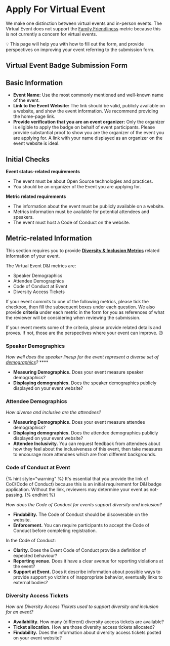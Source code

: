 # Apply For Virtual Event

We make one distinction between virtual events and in-person events. The Virtual Event does not support the [Family Friendliness](https://chaoss.community/metric-family-friendliness/) metric because this is not currently a concern for virtual events.

💡 This page will help you with how to fill out the form, and provide perspectives on improving your event referring to the submission form.

## Virtual Event Badge Submission Form

## Basic Information

* **Event Name:** Use the most commonly mentioned and well-known name of the event.
* **Link to the Event Website:** The link should be valid, publicly available on a website, and show the event information. We recommend providing the home-page link.
* **Provide verification that you are an event organizer:** Only the organizer is eligible to apply the badge on behalf of event participants. Please provide substantial proof to show you are the organizer of the event you are applying for. A link with your name displayed as an organizer on the event website is ideal.

## Initial Checks

**Event status-related requirements**

* The event must be about Open Source technologies and practices.
* You should be an organizer of the Event you are applying for.

**Metric related requirements**

* The information about the event must be publicly available on a website.
* Metrics information must be available for potential attendees and speakers.
* The event must host a Code of Conduct on the website.

## Metric-related Information

This section requires you to provide [**Diversity & Inclusion Metrics**](https://github.com/chaoss/wg-diversity-inclusion/) related information of your event. 

The Virtual Event D&I metrics are:

* Speaker Demographics
* Attendee Demographics
* Code of Conduct at Event
* Diversity Access Tickets

If your event commits to one of the following metrics, please tick the checkbox, then fill the subsequent boxes under each question. We also provide **criteria** under each metric in the form for you as references of what the reviewer will be considering when reviewing the submission. 

If your event meets some of the criteria, please provide related details and proves. If not, those are the perspectives where your event can improve. 😉 

### Speaker Demographics

_How well does the speaker lineup for the event represent a diverse set of_ [_demographics_](https://github.com/chaoss/wg-diversity-inclusion/tree/master/demographic-data)_?_ ****

* **Measuring Demographics.** Does your event measure speaker demographics? 
* **Displaying demographics.** Does the speaker demographics publicly displayed on your event website?

### Attendee Demographics

_How diverse and inclusive are the attendees?_

* **Measuring Demographics.** Does your event measure attendee demographics? 
* **Displaying demographics.** Does the attendee demographics publicly displayed on your event website?
* **Attendee Inclusivity.** You can request feedback from attendees about how they feel about the inclusiveness of this event, then take measures to encourage more attendees which are from different backgrounds.

### Code of Conduct at Event

{% hint style="warning" %}
It's essential that you provide the link of CoC\(Code of Conduct\) because this is an initial requirement for D&I badge application. Without the link, reviewers may determine your event as not-passing.
{% endhint %}

_How does the Code of Conduct for events support diversity and inclusion?_

* **Findability.** The Code of Conduct should be discoverable on the website.
* **Enforcement.** You can require participants to accept the Code of Conduct before completing registration.

In the Code of Conduct:

* **Clarity.** Does the Event Code of Conduct provide a definition of expected behaviour?
* **Reporting venue.** Does it have a clear avenue for reporting violations at the event?
* **Support at Event.** Does it describe information about possible ways to provide support yo victims of inappropriate behavior, eventually links to external bodies? 

### Diversity Access Tickets

_How are Diversity Access Tickets used to support diversity and inclusion for an event?_

* **Availability.** How many \(different\) diversity access tickets are available?
* **Ticket allocation.** How are those diversity access tickets allocated?
* **Findability.** Does the information about diversity access tickets posted on your event website?


